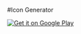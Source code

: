 #Icon Generator

<a href="https://play.google.com/store/apps/details?id=io.github.louistsaitszho.icongenerator&utm_source=global_co&utm_medium=prtnr&utm_content=Mar2515&utm_campaign=PartBadge&pcampaignid=MKT-Other-global-all-co-prtnr-py-PartBadge-Mar2515-1"><img alt="Get it on Google Play" src="https://play.google.com/intl/en_us/badges/images/generic/en-play-badge.png" /></a>
